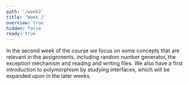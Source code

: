 ```yaml
---
path: '/week2'
title: 'Week 2'
overview: true
hidden: false
ready: true
---
```


In the second week of the course we focus on some concepts that are relevant in the assignments, including random number generator, the exception mechanism and reading
and writing files. We also have a first introduction to polymorphism by studying interfaces, which will be expanded upon in the later weeks.

<pages-in-this-section></pages-in-this-section>

